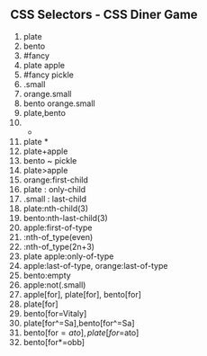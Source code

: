 ## CSS Selectors - CSS Diner Game

1. plate
2. bento
3. #fancy
4. plate apple
5. #fancy pickle
6. .small
7. orange.small
8. bento orange.small
9. plate,bento
10. *
11. plate *
12. plate+apple
13. bento ~ pickle
14. plate>apple
15. orange:first-child
16. plate : only-child
17. .small : last-child
18. plate:nth-child(3)
19. bento:nth-last-child(3)
20. apple:first-of-type
21. :nth-of_type(even)
22. :nth-of_type(2n+3)
23. plate apple:only-of-type
24. apple:last-of-type, orange:last-of-type
25. bento:empty
26. apple:not(.small)
27. apple[for], plate[for], bento[for]
28. plate[for]
29. bento[for=Vitaly]
30. plate[for^=Sa],bento[for^=Sa]
31. bento[for$=ato],plate[for$=ato]
32. bento[for*=obb]
